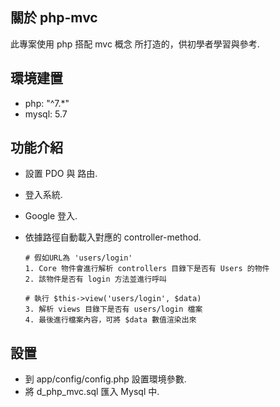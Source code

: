 ## 關於 php-mvc

此專案使用 php 搭配 mvc 概念 所打造的，供初學者學習與參考.

## 環境建置

- php: "^7.\*"
- mysql: 5.7

## 功能介紹

- 設置 PDO 與 路由.
- 登入系統.
- Google 登入.
- 依據路徑自動載入對應的 controller-method.

    ```
    # 假如URL為 'users/login'
    1. Core 物件會進行解析 controllers 目錄下是否有 Users 的物件
    2. 該物件是否有 login 方法並進行呼叫

    # 執行 $this->view('users/login', $data)
    3. 解析 views 目錄下是否有 users/login 檔案
    4. 最後進行檔案內容，可將 $data 數值渲染出來
    ```

## 設置

- 到 app/config/config.php 設置環境參數.
- 將 d_php_mvc.sql 匯入 Mysql 中.